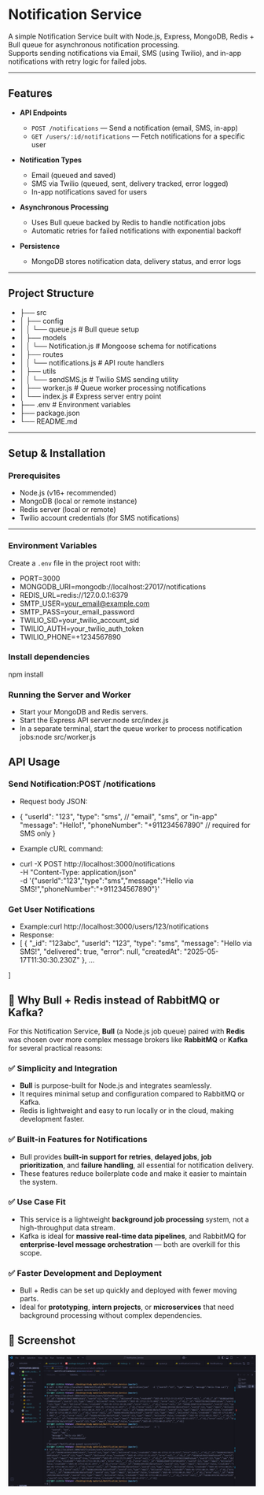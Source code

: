 # Notification Service

A simple Notification Service built with Node.js, Express, MongoDB, Redis + Bull queue for asynchronous notification processing.  
Supports sending notifications via Email, SMS (using Twilio), and in-app notifications with retry logic for failed jobs.

---

## Features

- **API Endpoints**  
  - `POST /notifications` — Send a notification (email, SMS, in-app)  
  - `GET /users/:id/notifications` — Fetch notifications for a specific user

- **Notification Types**  
  - Email (queued and saved)  
  - SMS via Twilio (queued, sent, delivery tracked, error logged)  
  - In-app notifications saved for users

- **Asynchronous Processing**  
  - Uses Bull queue backed by Redis to handle notification jobs  
  - Automatic retries for failed notifications with exponential backoff

- **Persistence**  
  - MongoDB stores notification data, delivery status, and error logs

---

## Project Structure

- ├── src
- │ ├── config
- │ │ └── queue.js # Bull queue setup
- │ ├── models
- │ │ └── Notification.js # Mongoose schema for notifications
- │ ├── routes
- │ │ └── notifications.js # API route handlers
- │ ├── utils
- │ │ └── sendSMS.js # Twilio SMS sending utility
- │ ├── worker.js # Queue worker processing notifications
- │ └── index.js # Express server entry point
- ├── .env # Environment variables
- ├── package.json
- └── README.md


---

## Setup & Installation

### Prerequisites

- Node.js (v16+ recommended)  
- MongoDB (local or remote instance)  
- Redis server (local or remote)  
- Twilio account credentials (for SMS notifications)  

---

### Environment Variables

Create a `.env` file in the project root with:
- PORT=3000
- MONGODB_URI=mongodb://localhost:27017/notifications
- REDIS_URL=redis://127.0.0.1:6379
- SMTP_USER=your_email@example.com
- SMTP_PASS=your_email_password
- TWILIO_SID=your_twilio_account_sid
- TWILIO_AUTH=your_twilio_auth_token
- TWILIO_PHONE=+1234567890


### Install dependencies
npm install

### Running the Server and Worker

- Start your MongoDB and Redis servers.
- Start the Express API server:node src/index.js
- In a separate terminal, start the queue worker to process notification jobs:node src/worker.js

## API Usage

 ### Send Notification:POST /notifications
- Request body JSON:


- {
  "userId": "123",
  "type": "sms",          // "email", "sms", or "in-app"
  "message": "Hello!",
  "phoneNumber": "+911234567890"  // required for SMS only
}
-  Example cURL command:
-  curl -X POST http://localhost:3000/notifications \
  -H "Content-Type: application/json" \
  -d '{"userId":"123","type":"sms","message":"Hello via SMS!","phoneNumber":"+911234567890"}'
  ### Get User Notifications
- Example:curl http://localhost:3000/users/123/notifications
- Response:
- [
  {
    "_id": "123abc",
    "userId": "123",
    "type": "sms",
    "message": "Hello via SMS!",
    "delivered": true,
    "error": null,
    "createdAt": "2025-05-17T11:30:30.230Z"
  },
  ...

]

## 🧠 Why Bull + Redis instead of RabbitMQ or Kafka?

For this Notification Service, **Bull** (a Node.js job queue) paired with **Redis** was chosen over more complex message brokers like **RabbitMQ** or **Kafka** for several practical reasons:

### ✅ Simplicity and Integration
- **Bull** is purpose-built for Node.js and integrates seamlessly.
- It requires minimal setup and configuration compared to RabbitMQ or Kafka.
- Redis is lightweight and easy to run locally or in the cloud, making development faster.

### ✅ Built-in Features for Notifications
- Bull provides **built-in support for retries**, **delayed jobs**, **job prioritization**, and **failure handling**, all essential for notification delivery.
- These features reduce boilerplate code and make it easier to maintain the system.

### ✅ Use Case Fit
- This service is a lightweight **background job processing** system, not a high-throughput data stream.
- Kafka is ideal for **massive real-time data pipelines**, and RabbitMQ for **enterprise-level message orchestration** — both are overkill for this scope.

### ✅ Faster Development and Deployment
- Bull + Redis can be set up quickly and deployed with fewer moving parts.
- Ideal for **prototyping**, **intern projects**, or **microservices** that need background processing without complex dependencies.


## 📸 Screenshot

![Notification UI](assests/image.png)



